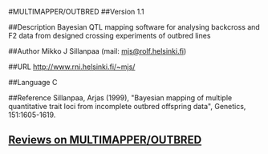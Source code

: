 #MULTIMAPPER/OUTBRED
##Version
1.1

##Description
Bayesian QTL mapping software for analysing backcross and F2 data from designed crossing experiments of outbred lines

##Author
Mikko J Sillanpaa (mail: mjs@rolf.helsinki.fi)

##URL
http://www.rni.helsinki.fi/~mjs/

##Language
C

##Reference
Sillanpaa, Arjas (1999), "Bayesian mapping of multiple quantitative trait loci from incomplete outbred offspring data", Genetics, 151:1605-1619.


## [Reviews on MULTIMAPPER/OUTBRED](https://github.com/gaow/genetic-analysis-software/issues/353)